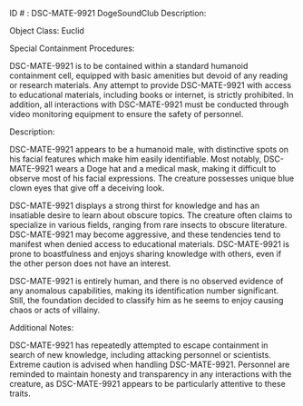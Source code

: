 ID # : DSC-MATE-9921
DogeSoundClub Description:

Object Class: Euclid

Special Containment Procedures:

DSC-MATE-9921 is to be contained within a standard humanoid containment cell, equipped with basic amenities but devoid of any reading or research materials. Any attempt to provide DSC-MATE-9921 with access to educational materials, including books or internet, is strictly prohibited. In addition, all interactions with DSC-MATE-9921 must be conducted through video monitoring equipment to ensure the safety of personnel.

Description:

DSC-MATE-9921 appears to be a humanoid male, with distinctive spots on his facial features which make him easily identifiable. Most notably, DSC-MATE-9921 wears a Doge hat and a medical mask, making it difficult to observe most of his facial expressions. The creature possesses unique blue clown eyes that give off a deceiving look. 

DSC-MATE-9921 displays a strong thirst for knowledge and has an insatiable desire to learn about obscure topics. The creature often claims to specialize in various fields, ranging from rare insects to obscure literature. DSC-MATE-9921 may become aggressive, and these tendencies tend to manifest when denied access to educational materials. DSC-MATE-9921 is prone to boastfulness and enjoys sharing knowledge with others, even if the other person does not have an interest.

DSC-MATE-9921 is entirely human, and there is no observed evidence of any anomalous capabilities, making its identification number significant. Still, the foundation decided to classify him as he seems to enjoy causing chaos or acts of villainy. 

Additional Notes:

DSC-MATE-9921 has repeatedly attempted to escape containment in search of new knowledge, including attacking personnel or scientists. Extreme caution is advised when handling DSC-MATE-9921. Personnel are reminded to maintain honesty and transparency in any interactions with the creature, as DSC-MATE-9921 appears to be particularly attentive to these traits.